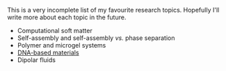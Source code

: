 <!--
.. title: My main research topics
.. slug: my-main-research-topics
.. date: 2023-07-16 23:25:50 UTC+02:00
.. tags: 
.. category: research
.. link: 
.. description: 
.. type: text
-->

This is a very incomplete list of my favourite research topics. Hopefully I'll write more about each topic in the future.

* Computational soft matter
* Self-assembly and self-assembly *vs.* phase separation
* Polymer and microgel systems
* <a href="link://slug/dna-based-materials">DNA-based materials<a/>
* Dipolar fluids
